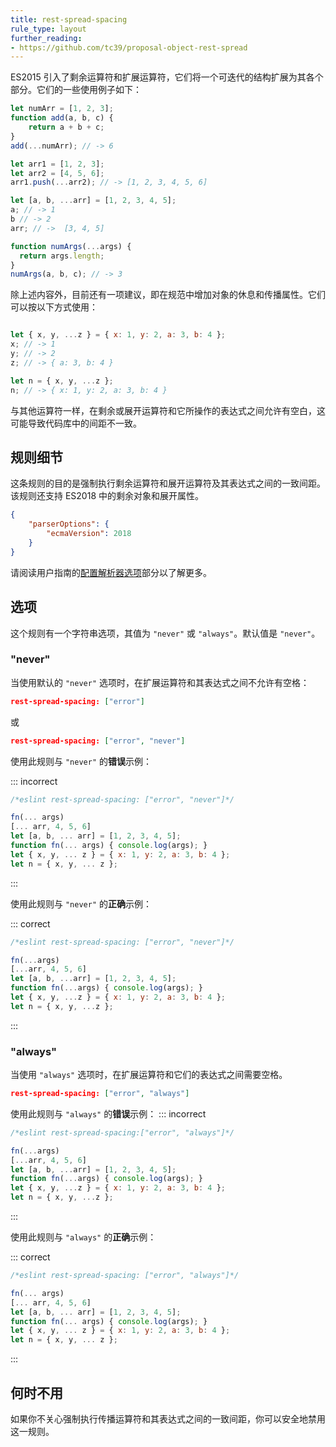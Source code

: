 ```yaml
---
title: rest-spread-spacing
rule_type: layout
further_reading:
- https://github.com/tc39/proposal-object-rest-spread
---
```


ES2015 引入了剩余运算符和扩展运算符，它们将一个可迭代的结构扩展为其各个部分。它们的一些使用例子如下：

```js
let numArr = [1, 2, 3];
function add(a, b, c) {
    return a + b + c;
}
add(...numArr); // -> 6

let arr1 = [1, 2, 3];
let arr2 = [4, 5, 6];
arr1.push(...arr2); // -> [1, 2, 3, 4, 5, 6]

let [a, b, ...arr] = [1, 2, 3, 4, 5];
a; // -> 1
b // -> 2
arr; // ->  [3, 4, 5]

function numArgs(...args) {
  return args.length;
}
numArgs(a, b, c); // -> 3
```

除上述内容外，目前还有一项建议，即在规范中增加对象的休息和传播属性。它们可以按以下方式使用：

```js

let { x, y, ...z } = { x: 1, y: 2, a: 3, b: 4 };
x; // -> 1
y; // -> 2
z; // -> { a: 3, b: 4 }

let n = { x, y, ...z };
n; // -> { x: 1, y: 2, a: 3, b: 4 }
```

与其他运算符一样，在剩余或展开运算符和它所操作的表达式之间允许有空白，这可能导致代码库中的间距不一致。

## 规则细节

这条规则的目的是强制执行剩余运算符和展开运算符及其表达式之间的一致间距。该规则还支持 ES2018 中的剩余对象和展开属性。

```json
{
    "parserOptions": {
        "ecmaVersion": 2018
    }
}
```

请阅读用户指南的[配置解析器选项](/docs/user-guide/configuring#specifying-parser-options)部分以了解更多。

## 选项

这个规则有一个字符串选项，其值为 `"never"` 或 `"always"`。默认值是 `"never"`。

### "never"

当使用默认的 `"never"` 选项时，在扩展运算符和其表达式之间不允许有空格：

```json
rest-spread-spacing: ["error"]
```

或

```json
rest-spread-spacing: ["error", "never"]
```

使用此规则与 `"never"` 的**错误**示例：

::: incorrect

```js
/*eslint rest-spread-spacing: ["error", "never"]*/

fn(... args)
[... arr, 4, 5, 6]
let [a, b, ... arr] = [1, 2, 3, 4, 5];
function fn(... args) { console.log(args); }
let { x, y, ... z } = { x: 1, y: 2, a: 3, b: 4 };
let n = { x, y, ... z };
```

:::

使用此规则与 `"never"` 的**正确**示例：

::: correct

```js
/*eslint rest-spread-spacing: ["error", "never"]*/

fn(...args)
[...arr, 4, 5, 6]
let [a, b, ...arr] = [1, 2, 3, 4, 5];
function fn(...args) { console.log(args); }
let { x, y, ...z } = { x: 1, y: 2, a: 3, b: 4 };
let n = { x, y, ...z };
```

:::

### "always"

当使用 `"always"` 选项时，在扩展运算符和它们的表达式之间需要空格。

```json
rest-spread-spacing: ["error", "always"]
```

使用此规则与 `"always"` 的**错误**示例：
::: incorrect

```js
/*eslint rest-spread-spacing:["error", "always"]*/

fn(...args)
[...arr, 4, 5, 6]
let [a, b, ...arr] = [1, 2, 3, 4, 5];
function fn(...args) { console.log(args); }
let { x, y, ...z } = { x: 1, y: 2, a: 3, b: 4 };
let n = { x, y, ...z };
```

:::

使用此规则与 `"always"` 的**正确**示例：

::: correct

```js
/*eslint rest-spread-spacing: ["error", "always"]*/

fn(... args)
[... arr, 4, 5, 6]
let [a, b, ... arr] = [1, 2, 3, 4, 5];
function fn(... args) { console.log(args); }
let { x, y, ... z } = { x: 1, y: 2, a: 3, b: 4 };
let n = { x, y, ... z };
```

:::

## 何时不用

如果你不关心强制执行传播运算符和其表达式之间的一致间距，你可以安全地禁用这一规则。
